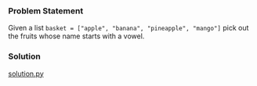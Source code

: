 ### Problem Statement
Given a list `basket = ["apple", "banana", "pineapple", "mango"]` pick out the fruits whose name starts with a vowel.

### Solution
[solution.py](https://github.com/ashwani99/dgplug-python-exercises/blob/master/Problem%204/solution.py)
